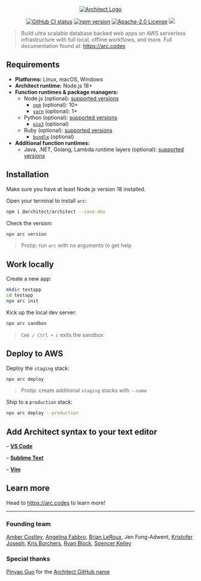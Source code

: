 <p align=center>
  <a href=https://www.npmjs.com/package/@architect/architect>
    <picture>
      <source media="(prefers-color-scheme: dark)" srcset="https://assets.arc.codes/architect-logo-light-500b@2x.png">
      <img alt="Architect Logo" src="https://assets.arc.codes/architect-logo-500b@2x.png">
    </picture>
  </a>
</p>

<p align=center><a href="https://github.com/architect/architect/actions?query=workflow%3A%22Node+CI%22"><img src=https://github.com/architect/architect/workflows/Node%20CI/badge.svg alt="GitHub CI status"></a> <a href="https://badge.fury.io/js/%40architect%2Farchitect"><img alt="npm version" src="https://badge.fury.io/js/%40architect%2Farchitect.svg"></a> <a href="https://opensource.org/licenses/Apache-2.0"><img src="https://img.shields.io/badge/License-Apache%202.0-blue.svg" alt="Apache-2.0 License"></a> <a href="https://discord.com/invite/y5A2eTsCRX"><img src="https://img.shields.io/discord/880272256100601927.svg?label=&logo=discord&logoColor=ffffff&color=5865F2&labelColor=grey"></a></p>

> Build ultra scalable database backed web apps on AWS serverless infrastructure with full local, offline workflows, and more. Full documentation found at: https://arc.codes


## Requirements

- **Platforms:** Linux, macOS, Windows
- **Architect runtime:** Node.js 18+
- **Function runtimes & package managers:**
  - Node.js (optional): [supported versions](https://docs.aws.amazon.com/lambda/latest/dg/lambda-runtimes.html)
    - [`npm`](https://www.npmjs.com/) (optional): 10+
    - [`yarn`](https://yarnpkg.com/) (optional): 1+
  - Python (optional): [supported versions](https://docs.aws.amazon.com/lambda/latest/dg/lambda-runtimes.html)
    - [`pip3`](https://pip.pypa.io/en/stable/) (optional)
  - Ruby (optional): [supported versions](https://docs.aws.amazon.com/lambda/latest/dg/lambda-runtimes.html)
    - [`bundle`](https://bundler.io/) (optional)
- **Additional function runtimes:**
  - Java, .NET, Golang, Lambda runtime layers (optional): [supported versions](https://docs.aws.amazon.com/lambda/latest/dg/lambda-runtimes.html)


## Installation

Make sure you have at least Node.js version 18 installed.

Open your terminal to install `arc`:

```bash
npm i @architect/architect --save-dev
```

Check the version:

```bash
npx arc version
```

> Protip: run `arc` with no arguments to get help


## Work locally

Create a new app:

```bash
mkdir testapp
cd testapp
npx arc init
```

Kick up the local dev server:

```bash
npx arc sandbox
```
> `Cmd / Ctrl + c` exits the sandbox


## Deploy to AWS

Deploy the `staging` stack:

```bash
npx arc deploy
```
> Protip: create additional `staging` stacks with `--name`

Ship to a `production` stack:

```bash
npx arc deploy --production
```


## Add Architect syntax to your text editor

– **[VS Code](https://marketplace.visualstudio.com/items?itemName=architect.architect)**

– **[Sublime Text](https://github.com/architect/sublime-package)**

– **[Vim](https://github.com/architect/vim-plugin)**


## Learn more

Head to https://arc.codes to learn more!


---

### Founding team

[Amber Costley](https://github.com/amberdawn), [Angelina Fabbro](https://github.com/afabbro), [Brian LeRoux](https://github.com/brianleroux), Jen Fong-Adwent, [Kristofer Joseph](https://github.com/kristoferjoseph), [Kris Borchers](https://github.com/kborchers), [Ryan Block](https://github.com/ryanblock), [Spencer Kelley](https://github.com/spencermountain)


### Special thanks

[Pinyao Guo](https://github.com/pug132) for the [Architect GitHub name](https://github.com/architect)
